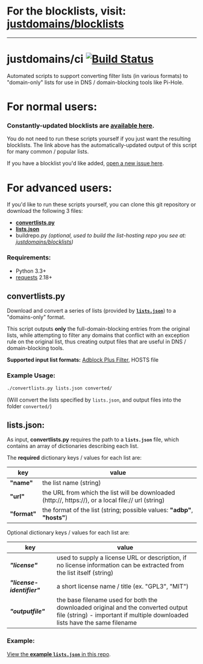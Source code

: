 # For the blocklists, visit: [justdomains/blocklists](https://github.com/justdomains/blocklists)

-----

# justdomains/ci [![Build Status](https://travis-ci.org/justdomains/ci.svg?branch=master)](https://travis-ci.org/justdomains/ci)

Automated scripts to support converting filter lists (in various formats) to "domain-only" lists for use in DNS / domain-blocking tools like Pi-Hole.

# For normal users:
### Constantly-updated blocklists are [available here](https://github.com/justdomains/blocklists).
You do not need to run these scripts yourself if you just want the resulting blocklists. The link above has the automatically-updated output of this script for many common / popular lists.

If you have a blocklist you'd like added, [open a new issue here](https://github.com/justdomains/ci/issues).

# For advanced users:

If you'd like to run these scripts yourself, you can clone this git repository or download the following 3 files:
- [**convertlists.py**](#convertlistspy)
- [**lists.json**](#listsjson)
- buildrepo.py _(optional, used to build the list-hosting repo you see at: [justdomains/blocklists](https://github.com/justdomains/blocklists))_

### Requirements:
- Python 3.3+
- [requests](https://pypi.python.org/pypi/requests) 2.18+

## convertlists.py

Download and convert a series of lists (provided by [**`lists.json`**](#listsjson)) to a "domains-only" format.

This script outputs **only** the full-domain-blocking entries from the original lists, while attempting to filter any domains that conflict with an exception rule on the original list, thus creating output files that are useful in DNS / domain-blocking tools.

**Supported input list formats:** [Adblock Plus Filter](https://adblockplus.org/filters), HOSTS file

### Example Usage:
```sh
./convertlists.py lists.json converted/
```
(Will convert the lists specified by `lists.json`, and output files into the folder `converted/`)

## lists.json:
As input, **convertlists.py** requires the path to a **`lists.json`** file, which contains an array of dictionaries describing each list.

The **required** dictionary keys / values for each list are:

| key | value |
| -- | -- |
| **"name"** | the list name (string) |
| **"url"** | the URL from which the list will be downloaded (http://, https://), or a local file:// url (string) |
| **"format"** | the format of the list (string; possible values: **"adbp"**, **"hosts"**)

Optional dictionary keys / values for each list are:

| key | value |
| -- | -- |
| **_"license"_** | used to supply a license URL or description, if no license information can be extracted from the list itself (string) |
| **_"license-identifier"_** | a short license name / title (ex. "GPL3", "MIT") |
| **_"outputfile"_** | the base filename used for both the downloaded original and the converted output file (string) - important if multiple downloaded lists have the same filename |

### Example:

[View the **example `lists.json`** in this repo](lists.json).
